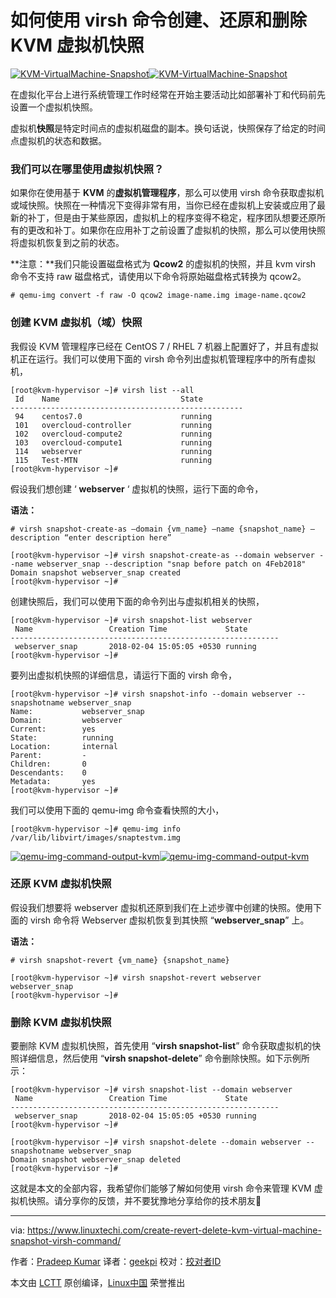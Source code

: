 如何使用 virsh 命令创建、还原和删除 KVM 虚拟机快照
======
[![KVM-VirtualMachine-Snapshot][1]![KVM-VirtualMachine-Snapshot][2]][2]

在虚拟化平台上进行系统管理工作时经常在开始主要活动比如部署补丁和代码前先设置一个虚拟机快照。

虚拟机**快照**是特定时间点的虚拟机磁盘的副本。换句话说，快照保存了给定的时间点虚拟机的状态和数据。

### 我们可以在哪里使用虚拟机快照？

如果你在使用基于 **KVM** 的**虚拟机管理程序**，那么可以使用 virsh 命令获取虚拟机或域快照。快照在一种情况下变得非常有用，当你已经在虚拟机上安装或应用了最新的补丁，但是由于某些原因，虚拟机上的程序变得不稳定，程序团队想要还原所有的更改和补丁。如果你在应用补丁之前设置了虚拟机的快照，那么可以使用快照将虚拟机恢复到之前的状态。

**注意：**我们只能设置磁盘格式为 **Qcow2** 的虚拟机的快照，并且 kvm virsh 命令不支持 raw 磁盘格式，请使用以下命令将原始磁盘格式转换为 qcow2。
```
# qemu-img convert -f raw -O qcow2 image-name.img image-name.qcow2

```

### 创建 KVM 虚拟机（域）快照

我假设 KVM 管理程序已经在 CentOS 7 / RHEL 7 机器上配置好了，并且有虚拟机正在运行。我们可以使用下面的 virsh 命令列出虚拟机管理程序中的所有虚拟机，
```
[root@kvm-hypervisor ~]# virsh list --all
 Id    Name                           State
----------------------------------------------------
 94    centos7.0                      running
 101   overcloud-controller           running
 102   overcloud-compute2             running
 103   overcloud-compute1             running
 114   webserver                      running
 115   Test-MTN                       running
[root@kvm-hypervisor ~]#

```

假设我们想创建 ‘ **webserver** ‘ 虚拟机的快照，运行下面的命令，

**语法：**

```
# virsh snapshot-create-as –domain {vm_name} –name {snapshot_name} –description “enter description here”
```
```
[root@kvm-hypervisor ~]# virsh snapshot-create-as --domain webserver --name webserver_snap --description "snap before patch on 4Feb2018"
Domain snapshot webserver_snap created
[root@kvm-hypervisor ~]#

```

创建快照后，我们可以使用下面的命令列出与虚拟机相关的快照，
```
[root@kvm-hypervisor ~]# virsh snapshot-list webserver
 Name                 Creation Time             State
------------------------------------------------------------
 webserver_snap       2018-02-04 15:05:05 +0530 running
[root@kvm-hypervisor ~]#

```

要列出虚拟机快照的详细信息，请运行下面的 virsh 命令，
```
[root@kvm-hypervisor ~]# virsh snapshot-info --domain webserver --snapshotname webserver_snap
Name:           webserver_snap
Domain:         webserver
Current:        yes
State:          running
Location:       internal
Parent:         -
Children:       0
Descendants:    0
Metadata:       yes
[root@kvm-hypervisor ~]#

```

我们可以使用下面的 qemu-img 命令查看快照的大小，
```
[root@kvm-hypervisor ~]# qemu-img info /var/lib/libvirt/images/snaptestvm.img

```

[![qemu-img-command-output-kvm][1]![qemu-img-command-output-kvm][3]][3]

### 还原 KVM 虚拟机快照

假设我们想要将 webserver 虚拟机还原到我们在上述步骤中创建的快照。使用下面的 virsh 命令将 Webserver 虚拟机恢复到其快照 “**webserver_snap**” 上。

**语法：**

```
# virsh snapshot-revert {vm_name} {snapshot_name}
```
```
[root@kvm-hypervisor ~]# virsh snapshot-revert webserver webserver_snap
[root@kvm-hypervisor ~]#

```

### 删除 KVM 虚拟机快照

要删除 KVM 虚拟机快照，首先使用 “**virsh snapshot-list**” 命令获取虚拟机的快照详细信息，然后使用 “**virsh snapshot-delete**” 命令删除快照。如下示例所示：
```
[root@kvm-hypervisor ~]# virsh snapshot-list --domain webserver
 Name                 Creation Time             State
------------------------------------------------------------
 webserver_snap       2018-02-04 15:05:05 +0530 running
[root@kvm-hypervisor ~]#

[root@kvm-hypervisor ~]# virsh snapshot-delete --domain webserver --snapshotname webserver_snap
Domain snapshot webserver_snap deleted
[root@kvm-hypervisor ~]#

```

这就是本文的全部内容，我希望你们能够了解如何使用 virsh 命令来管理 KVM 虚拟机快照。请分享你的反馈，并不要犹豫地分享给你的技术朋友🙂

--------------------------------------------------------------------------------

via: https://www.linuxtechi.com/create-revert-delete-kvm-virtual-machine-snapshot-virsh-command/

作者：[Pradeep Kumar][a]
译者：[geekpi](https://github.com/geekpi)
校对：[校对者ID](https://github.com/校对者ID)

本文由 [LCTT](https://github.com/LCTT/TranslateProject) 原创编译，[Linux中国](https://linux.cn/) 荣誉推出

[a]:https://www.linuxtechi.com/author/pradeep/
[1]:https://www.linuxtechi.com/wp-content/plugins/lazy-load/images/1x1.trans.gif
[2]:https://www.linuxtechi.com/wp-content/uploads/2018/02/KVM-VirtualMachine-Snapshot.jpg
[3]:https://www.linuxtechi.com/wp-content/uploads/2018/02/qemu-img-command-output-kvm.jpg
